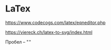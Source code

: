 # LaTex

https://www.codecogs.com/latex/eqneditor.php

https://viereck.ch/latex-to-svg/index.html

Пробел – " "

